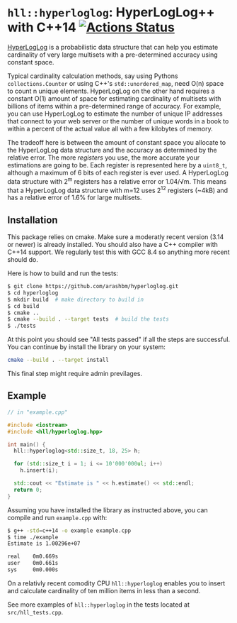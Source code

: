 # `hll::hyperloglog`: HyperLogLog++ with C++14 [![Actions Status](https://github.com/arashbm/hyperloglog/workflows/Tests/badge.svg)](https://github.com/arashbm/hyperloglog/actions)

[HyperLogLog][hll] is a probabilistic data structure that can help you estimate
cardinality of very large multisets with a pre-determined accuracy using
constant space.

Typical cardinality calculation methods, say using Pythons `collections.Counter`
or using C++'s `std::unordered_map`, need O(n) space to count n unique elements.
HyperLogLog on the other hand requires a constant O(1) amount of space for
estimating cardinality of multisets with billions of items within a
pre-determined range of accuracy. For example, you can use HyperLogLog to
estimate the number of unique IP addresses that connect to your web server or
the number of unique words in a book to within a percent of the actual value
all with a few kilobytes of memory.

The tradeoff here is between the amount of constant space you allocate to the
HyperLogLog data structure and the accuracy as determined by the relative error.
The more *registers* you use, the more accurate your estimations are going to
be. Each register is represented here by a `uint8_t`, although a maximum of 6
bits of each register is ever used. A HyperLogLog data structure with
2<sup>m</sup> registers has a relative error or 1.04/√m. This means that a
HyperLogLog data structure with m=12 uses 2<sup>12</sup> registers (~4kB) and
has a relative error of 1.6% for large multisets.

[hll]: https://en.wikipedia.org/wiki/HyperLogLog

## Installation
This package relies on cmake. Make sure a moderatly recent version (3.14 or
newer) is already installed. You should also have a C++ compiler with C++14
support. We regularly test this with GCC 8.4 so anything more recent should do.


Here is how to build and run the tests:
```bash
$ git clone https://github.com/arashbm/hyperloglog.git
$ cd hyperloglog
$ mkdir build  # make directory to build in
$ cd build
$ cmake ..
$ cmake --build . --target tests  # build the tests
$ ./tests
```


At this point you should see "All tests passed" if all the steps are successful.
You can continue by install the library on your system:
```bash
cmake --build . --target install
```
This final step might require admin previlages.

## Example
```cpp
// in "example.cpp"

#include <iostream>
#include <hll/hyperloglog.hpp>

int main() {
  hll::hyperloglog<std::size_t, 18, 25> h;

  for (std::size_t i = 1; i <= 10'000'000ul; i++)
    h.insert(i);

  std::cout << "Estimate is " << h.estimate() << std::endl;
  return 0;
}
```

Assuming you have installed the library as instructed above, you can compile
and run `example.cpp` with:

```bash
$ g++ -std=c++14 -o example example.cpp
$ time ./example
Estimate is 1.00296e+07

real    0m0.669s
user    0m0.661s
sys     0m0.000s
```

On a relativly recent comodity CPU `hll::hyperloglog` enables you to insert and
calculate cardinality of ten million items in less than a second.

See more examples of `hll::hyperloglog` in the tests located at
`src/hll_tests.cpp`.
